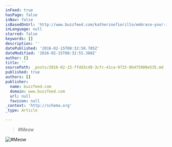 ```yaml
---
inFeed: true
hasPage: false
inNav: false
isBasedOnUrl: 'http://www.buzzfeed.com/katherinefiorillo/embrace-your-inner-cat-lady?bffbdiy&utm_term=.koBm793P0K#.ejZpkBJZGM'
inLanguage: null
starred: false
keywords: []
description: ''
datePublished: '2016-02-15T08:32:58.785Z'
dateModified: '2016-02-15T08:32:55.380Z'
author: []
title: ''
sourcePath: _posts/2016-02-15-ffdd3cd8-3cfc-41ca-9725-8b475900e535.md
published: true
authors: []
publisher:
  name: buzzfeed.com
  domain: www.buzzfeed.com
  url: null
  favicon: null
_context: 'http://schema.org'
_type: Article

---
```

> \#Meow

![#Meow](https://s3-us-west-2.amazonaws.com/the-grid-img/p/2f60c4bfffc343278e3b304c89fe9e7d498f051e.jpg)